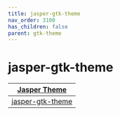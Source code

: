 ```yaml
---
title: jasper-gtk-theme
nav_order: 3100
has_children: false
parent: gtk-theme
---
```



# jasper-gtk-theme

| [Jasper Theme](https://samwhelp.github.io/note-about-theme/read/desktop-theme/themes/jasper-theme.html) |
| --- |
| [jasper-gtk-theme](https://github.com/vinceliuice/Jasper-gtk-theme) |
